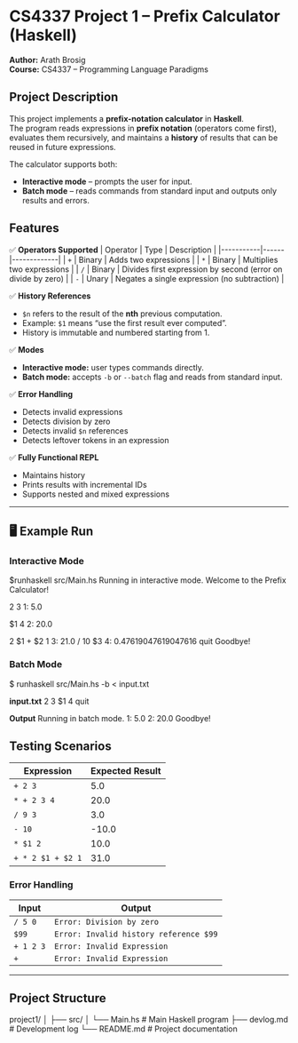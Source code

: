 # CS4337 Project 1 – Prefix Calculator (Haskell)

**Author:** Arath Brosig  
**Course:** CS4337 – Programming Language Paradigms   

## Project Description
This project implements a **prefix-notation calculator** in **Haskell**.  
The program reads expressions in **prefix notation** (operators come first), evaluates them recursively, and maintains a **history** of results that can be reused in future expressions.

The calculator supports both:
- **Interactive mode** – prompts the user for input.
- **Batch mode** – reads commands from standard input and outputs only results and errors.

## Features
✅ **Operators Supported**
| Operator | Type | Description |
|-----------|------|-------------|
| `+` | Binary | Adds two expressions |
| `*` | Binary | Multiplies two expressions |
| `/` | Binary | Divides first expression by second (error on divide by zero) |
| `-` | Unary | Negates a single expression (no subtraction) |

✅ **History References**
- `$n` refers to the result of the **nth** previous computation.
- Example: `$1` means “use the first result ever computed”.
- History is immutable and numbered starting from 1.

✅ **Modes**
- **Interactive mode:** user types commands directly.  
- **Batch mode:** accepts `-b` or `--batch` flag and reads from standard input.

✅ **Error Handling**
- Detects invalid expressions
- Detects division by zero
- Detects invalid `$n` references
- Detects leftover tokens in an expression

✅ **Fully Functional REPL**
- Maintains history
- Prints results with incremental IDs
- Supports nested and mixed expressions

---

## 🖥️ Example Run

### **Interactive Mode**
$runhaskell src/Main.hs
Running in interactive mode.
Welcome to the Prefix Calculator!

2 3
1: 5.0

$1 4
2: 20.0

2 $1 + $2 1
3: 21.0
/ 10 $3
4: 0.47619047619047616
quit
Goodbye!

### **Batch Mode**
$ runhaskell src/Main.hs -b < input.txt

**input.txt**
2 3
$1 4
quit

**Output**
Running in batch mode.
1: 5.0
2: 20.0
Goodbye!

## Testing Scenarios

| Expression | Expected Result |
|-------------|----------------|
| `+ 2 3` | 5.0 |
| `* + 2 3 4` | 20.0 |
| `/ 9 3` | 3.0 |
| `- 10` | -10.0 |
| `* $1 2` | 10.0 |
| `+ * 2 $1 + $2 1` | 31.0 |

### Error Handling
| Input | Output |
|--------|---------|
| `/ 5 0` | `Error: Division by zero` |
| `$99` | `Error: Invalid history reference $99` |
| `+ 1 2 3` | `Error: Invalid Expression` |
| `+` | `Error: Invalid Expression` |

---

## Project Structure
project1/
│
├── src/
│ └── Main.hs # Main Haskell program
├── devlog.md # Development log
└── README.md # Project documentation